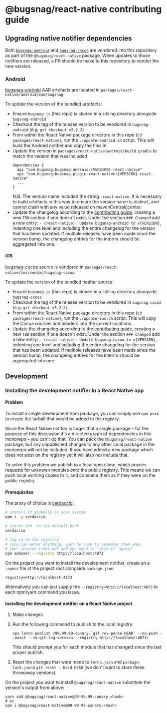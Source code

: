 # @bugsnag/react-native contributing guide

## Upgrading native notifier dependencies

Both [`bugsnag-android`](https://github.com/bugnsag/bugsnag-android) and [`bugsnag-cocoa`](https://github.com/bugnsag/bugsnag-cocoa) are vendored into this repository as part of the `@bugsnag/react-native` package. When updates to those notifiers are released, a PR should be make to this repository to vendor the new version.

### Android

[bugsnag-android](https://github.com/bugnsag/bugsnag-android) AAR artefacts are located in `packages/react-native/android/com/bugsnag`

To update the version of the bundled artefacts:

- Ensure `bugsnag-js` (this repo) is cloned in a sibling directory alongside `bugsnag-android`
- Checkout the tag of the release version to be vendored in `bugsnag-android` (e.g. `git checkout v5.2.2`)
- From within the React Native package directory in this repo (`cd packages/react-native`), run the `./update-android.sh` script. This will build the Android notifier and copy the files in.
- Update the version in `packages/react-native/android/build.gradle` to match the version that was included
    ```
    dependencies {
      api "com.bugsnag:bugsnag-android:{VERSION}-react-native"
      api "com.bugsnag:bugsnag-plugin-react-native:{VERSION}-react-native"
      ...
    }
    ```
    N.B. The version name included the string `-react-native`. It is necessary to build artefacts in this way to ensure the version name is distinct, and cannot clash with any value released on mavenCentral/jcenter.
- Update the changelog according to the [contributing guide](../../CONTRIBUTING.md), creating a new `TBD` section if one doesn't exist. Under the section `### Changed` add a new entry: `- (react-native): Update bugsnag-android to v{VERSION}`, indenting one level and including the entire changelog for the version that has been updated. If multiple releases have been made since the version bump, the changelog entries for the interim should be aggregated into one.

#### iOS

[bugsnag-cocoa](https://github.com/bugnsag/bugsnag-cocoa) source is vendored in `packages/react-native/ios/vendor/bugsnag-cocoa`.

To update the version of the bundled notifier source:

- Ensure `bugsnag-js` (this repo) is cloned in a sibling directory alongside `bugsnag-cocoa`
- Checkout the tag of the release version to be vendored in `bugsnag-cocoa` (e.g. `git checkout v5.2.2`)
- From within the React Native package directory in this repo (`cd packages/react-native`), run the `./update-ios.sh` script. This will copy the Cocoa sources and headers into the correct locations.
- Update the changelog according to the [contributing guide](../../CONTRIBUTING.md), creating a new `TBD` section if one doesn't exist. Under the section `### Changed` add a new entry: `- (react-native): Update bugsnag-cocoa to v{VERSION}`, indenting one level and including the entire changelog for the version that has been updated. If multiple releases have been made since the version bump, the changelog entries for the interim should be aggregated into one.

## Development

### Installing the development notifier in a React Native app

#### Problem

To install a single development npm package, you can simply use `npm pack` to create the tarball that would be added to the registry.

Since the React Native notifier is larger that a single package – for the purpose of this discussion it's a directed graph of dependencies in this monorepo – you can't do that. You can pack the `@bugsnag/react-native` package, but any unpublished changes to any other local package in the monorepo will not be included. If you have added a new package which does not exist on the registry yet it will also not include that.

To solve this problem we publish to a local npm clone, which proxies requests for unknown modules onto the public registry. This means we can push local working copies to it, and consume them as if they were on the public registry.

#### Prerequisites

The proxy of choice is [verdaccio](https://verdaccio.org/):

```sh
# install it globally on your system
npm i -g verdaccio

# starts the  on the default port
verdaccio

# log in to the registry
# (you can enter anything, just be sure to remember them when
# your session times out and you need to "sign in" again)
npm adduser --registry http://localhost:4873
```

On the project you want to install the development notifier, create an a `.npmrc` file at the project root alongside `package.json`:

```
registry=http://localhost:4873
```

Alternatively you can just supply the `--registry=http://localhost:4873` to each npm/yarn command you issue.

#### Installing the development notifier on a React Native project

1. Make changes.
2. Run the following command to publish to the local registry:

    ```
    npx lerna publish v99.99.99-canary.`git rev-parse HEAD` --no-push --exact --no-git-tag-version --registry http://localhost:4873/
    ```

    This should prompt you for each module that has changed since the last proper publish.

4. Reset the changes that were made to `lerna.json` and `package-lock.json`s `git reset --hard HEAD` (we don't want to store these throwaway versions)

On the project you want to install `@bugsnag/react-native` substitute the version's output from above:

```
yarn add @bugsnag/react-native@99.99.99-canary.<hash>
# or
npm i @bugsnag/react-native@99.99.99-canary.<hash>
```
